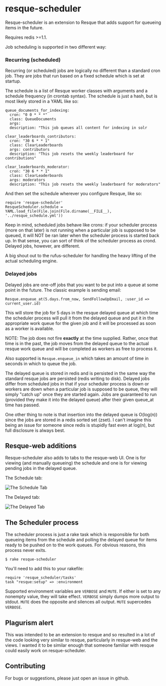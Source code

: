 resque-scheduler
===============

Resque-scheduler is an extension to Resque that adds support for queueing items
in the future.

Requires redis >=1.1.


Job scheduling is supported in two different way:

### Recurring (scheduled)

Recurring (or scheduled) jobs are logically no different than a standard cron
job.  They are jobs that run based on a fixed schedule which is set at startup.

The schedule is a list of Resque worker classes with arguments and a
schedule frequency (in crontab syntax).  The schedule is just a hash, but
is most likely stored in a YAML like so:

    queue_documents_for_indexing:
      cron: "0 0 * * *"
      class: QueueDocuments
      args: 
      description: "This job queues all content for indexing in solr

    clear_leaderboards_contributors:
      cron: "30 6 * * 1"
      class: ClearLeaderboards
      args: contributors
      description: "This job resets the weekly leaderboard for contributions"

    clear_leaderboards_moderator:
      cron: "30 6 * * 1"
      class: ClearLeaderboards
      args: moderators
      description: "This job resets the weekly leaderboard for moderators"

And then set the schedule wherever you configure Resque, like so:

    require 'resque-scheduler'
    ResqueScheduler.schedule = YAML.load_file(File.join(File.dirname(__FILE__), '../resque_schedule.yml'))

Keep in mind, scheduled jobs behave like crons: if your scheduler process (more
on that later) is not running when a particular job is supposed to be queued,
it will NOT be ran later when the scheduler process is started back up.  In that
sense, you can sort of think of the scheduler process as crond.  Delayed jobs,
however, are different.

A big shout out to the rufus-scheduler for handling the heavy lifting of the
actual scheduling engine.

### Delayed jobs

Delayed jobs are one-off jobs that you want to be put into a queue at some point
in the future.  The classic example is sending email:

    Resque.enqueue_at(5.days.from_now, SendFollowUpEmail, :user_id => current_user.id)

This will store the job for 5 days in the resque delayed queue at which time the
scheduler process will pull it from the delayed queue and put it in the
appropriate work queue for the given job and it will be processed as soon as
a worker is available.

NOTE: The job does not fire **exactly** at the time supplied.  Rather, once that
time is in the past, the job moves from the delayed queue to the actual resque
work queue and will be completed as workers as free to process it.

Also supported is `Resque.enqueue_in` which takes an amount of time in seconds
in which to queue the job.

The delayed queue is stored in redis and is persisted in the same way the
standard resque jobs are persisted (redis writing to disk). Delayed jobs differ
from scheduled jobs in that if your scheduler process is down or workers are
down when a particular job is supposed to be queue, they will simply "catch up"
once they are started again.  Jobs are guaranteed to run (provided they make it
into the delayed queue) after their given queue_at time has passed.

One other thing to note is that insertion into the delayed queue is O(log(n))
since the jobs are stored in a redis sorted set (zset).  I can't imagine this
being an issue for someone since redis is stupidly fast even at log(n), but full
disclosure is always best.


Resque-web additions
--------------------

Resque-scheduler also adds to tabs to the resque-web UI.  One is for viewing
(and manually queueing) the schedule and one is for viewing pending jobs in
the delayed queue.

The Schedule tab:

![The Schedule Tab](http://img.skitch.com/20100111-km2f5gmtpbq23enpujbruj6mgk.png)

The Delayed tab:

![The Delayed Tab](http://img.skitch.com/20100111-ne4fcqtc5emkcuwc5qtais2kwx.jpg)


The Scheduler process
---------------------

The scheduler process is just a rake task which is responsible for both queueing
items from the schedule and polling the delayed queue for items ready to be
pushed on to the work queues.  For obvious reasons, this process never exits.

    $ rake resque-scheduler 

You'll need to add this to your rakefile:

    require 'resque_scheduler/tasks'
    task "resque:setup" => :environment

Supported environment variables are `VERBOSE` and `MUTE`.  If either is set to
any nonempty value, they will take effect.  `VERBOSE` simply dumps more output
to stdout.  `MUTE` does the opposite and silences all output. `MUTE` supercedes
`VERBOSE`.


Plagurism alert
---------------

This was intended to be an extension to resque and so resulted in a lot of the
code looking very similar to resque, particularly in resque-web and the views. I
wanted it to be similar enough that someone familiar with resque could easily
work on resque-scheduler.


Contributing
------------

For bugs or suggestions, please just open an issue in github.